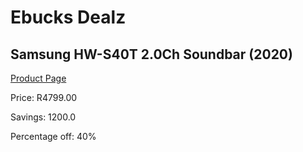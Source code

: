 
# Ebucks Dealz
## Samsung HW-S40T 2.0Ch Soundbar (2020)
[Product Page](https://www.ebucks.com/web/shop/productSelected.do?prodId=1083505438&catId=1158501813)

Price: R4799.00

Savings: 1200.0

Percentage off: 40%
	